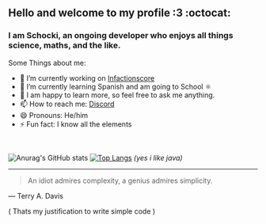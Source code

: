 ## Hello and welcome to my profile :3 :octocat:

### I am Schocki, an ongoing developer who enjoys all things science, maths, and the like.

Some Things about me:
<br>

- 🔭 I’m currently working on [Infactionscore](https://github.com/LordSchocki/InfactionsCore)
- 🌱 I’m currently learning Spanish and am going to School ⚛️
- 💬 I am happy to learn more, so feel free to ask me anything.
- 📫 How to reach me: [Discord](https://discordapp.com/users/310510112601014275)
- 😄 Pronouns: He/him
- ⚡ Fun fact: I know all the elements
<br>

![Anurag's GitHub stats](https://github-readme-stats.vercel.app/api?username=lordschocki&show_icons=true&theme=chartreuse-dark) [![Top Langs](https://github-readme-stats.vercel.app/api/top-langs/?username=lordschocki&layout=donut)](https://github.com/anuraghazra/github-readme-stats) *(yes i like java)*

---
> An idiot admires complexity, a genius admires simplicity.

— Terry A. Davis

( Thats my justification to write simple code )

